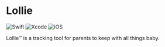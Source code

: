 # Lollie

![Swift](https://img.shields.io/badge/swift-5.1-brightgreen.svg) ![Xcode](https://img.shields.io/badge/Xcode-12.0%2B-blue.svg) ![iOS](https://img.shields.io/badge/iOS-14.0%2B-blue.svg)

Lollie™ is a tracking tool for parents to keep with all things baby.

